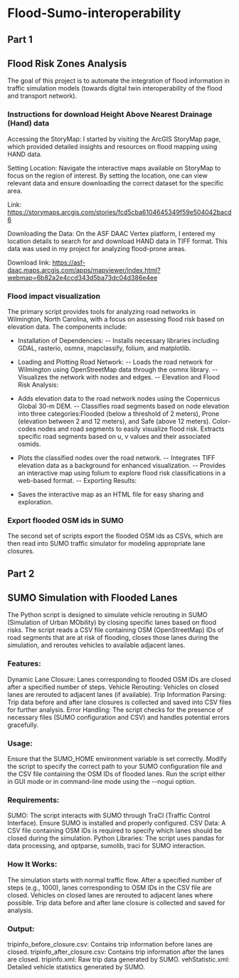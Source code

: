 # Flood-Sumo-interoperability

## Part 1
## Flood Risk Zones Analysis

The goal of this project is to automate the integration of flood information in traffic simulation models (towards digital twin interoperability of the flood and transport network). 

### Instructions for download Height Above Nearest Drainage (Hand) data

Accessing the StoryMap: I started by visiting the ArcGIS StoryMap page, which provided detailed insights and resources on flood mapping using HAND data.

Setting Location: Navigate the interactive maps available on StoryMap to focus on the region of interest. By setting the location, one can view relevant data and ensure downloading the correct dataset for the specific area.

Link: https://storymaps.arcgis.com/stories/fcd5cba6104645349f59e504042bacd6

Downloading the Data: On the ASF DAAC Vertex platform, I entered my location details to search for and download HAND data in TIFF format. This data was used in my project for analyzing flood-prone areas.

Download link: https://asf-daac.maps.arcgis.com/apps/mapviewer/index.html?webmap=6b82a2e4ccd343d5ba73dc04d386e4ee

### Flood impact visualization
The primary script provides tools for analyzing road networks in Wilmington, North Carolina, with a focus on assessing flood risk based on elevation data. The components include:

+ Installation of Dependencies:
-- Installs necessary libraries including GDAL, rasterio, osmnx, mapclassify, folium, and matplotlib.
  
+ Loading and Plotting Road Network:
-- Loads the road network for Wilmington using OpenStreetMap data through the osmnx library.
-- Visualizes the network with nodes and edges.
-- Elevation and Flood Risk Analysis:

+ Adds elevation data to the road network nodes using the Copernicus Global 30-m DEM.
-- Classifies road segments based on node elevation into three categories:Flooded (below a threshold of 2 meters),
Prone (elevation between 2 and 12 meters), and
Safe (above 12 meters).
Color-codes nodes and road segments to easily visualize flood risk.
Extracts specific road segments based on u, v values and their associated osmids.

+ Plots the classified nodes over the road network.
-- Integrates TIFF elevation data as a background for enhanced visualization.
-- Provides an interactive map using folium to explore flood risk classifications in a web-based format.
-- Exporting Results:

+ Saves the interactive map as an HTML file for easy sharing and exploration.

### Export flooded OSM ids in SUMO
The second set of scripts export the flooded OSM ids as CSVs, which are then read into SUMO traffic simulator for modeling appropriate lane closures.


## Part 2
## SUMO Simulation with Flooded Lanes


The Python script is designed to simulate vehicle rerouting in SUMO (Simulation of Urban MObility) by closing specific lanes based on flood risks. The script reads a CSV file containing OSM (OpenStreetMap) IDs of road segments that are at risk of flooding, closes those lanes during the simulation, and reroutes vehicles to available adjacent lanes.

### Features:
Dynamic Lane Closure: Lanes corresponding to flooded OSM IDs are closed after a specified number of steps.
Vehicle Rerouting: Vehicles on closed lanes are rerouted to adjacent lanes (if available).
Trip Information Parsing: Trip data before and after lane closures is collected and saved into CSV files for further analysis.
Error Handling: The script checks for the presence of necessary files (SUMO configuration and CSV) and handles potential errors gracefully.

### Usage:
Ensure that the SUMO_HOME environment variable is set correctly.
Modify the script to specify the correct path to your SUMO configuration file and the CSV file containing the OSM IDs of flooded lanes.
Run the script either in GUI mode or in command-line mode using the --nogui option.
### Requirements:
SUMO: The script interacts with SUMO through TraCI (Traffic Control Interface). Ensure SUMO is installed and properly configured.
CSV Data: A CSV file containing OSM IDs is required to specify which lanes should be closed during the simulation.
Python Libraries: The script uses pandas for data processing, and optparse, sumolib, traci for SUMO interaction.

### How It Works:
The simulation starts with normal traffic flow.
After a specified number of steps (e.g., 1000), lanes corresponding to OSM IDs in the CSV file are closed.
Vehicles on closed lanes are rerouted to adjacent lanes where possible.
Trip data before and after lane closure is collected and saved for analysis.

### Output:
tripinfo_before_closure.csv: Contains trip information before lanes are closed.
tripinfo_after_closure.csv: Contains trip information after the lanes are closed.
tripinfo.xml: Raw trip data generated by SUMO.
vehStatistic.xml: Detailed vehicle statistics generated by SUMO.





